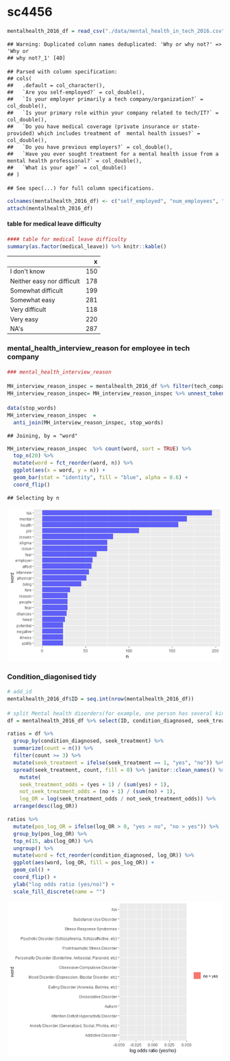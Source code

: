 sc4456
================

``` r
mentalhealth_2016_df = read_csv("./data/mental_health_in_tech_2016.csv") 
```

    ## Warning: Duplicated column names deduplicated: 'Why or why not?' => 'Why or
    ## why not?_1' [40]

    ## Parsed with column specification:
    ## cols(
    ##   .default = col_character(),
    ##   `Are you self-employed?` = col_double(),
    ##   `Is your employer primarily a tech company/organization?` = col_double(),
    ##   `Is your primary role within your company related to tech/IT?` = col_double(),
    ##   `Do you have medical coverage (private insurance or state-provided) which includes treatment of  mental health issues?` = col_double(),
    ##   `Do you have previous employers?` = col_double(),
    ##   `Have you ever sought treatment for a mental health issue from a mental health professional?` = col_double(),
    ##   `What is your age?` = col_double()
    ## )

    ## See spec(...) for full column specifications.

``` r
colnames(mentalhealth_2016_df) <- c("self_employed", "num_employees", "tech_company", "tech_role", "benefits", "care_options", "employer_discussion", "employer_help", "anonymity", "medical_leave", "mental_health_consequences", "physical_health_consequences", "coworkers_discussion", "supervisor_discussion", "mental_vs_physical", "obs_consequence", "medical_coverage", "help_resourcces", "whether_reveal_business_contacts", "reveal_concequences_business_contects", "whether_reveal_coworkers", "reveal_concequences_coworkers", "productivity_affect", "work_time_affected", "preemployers", "preemployers_benefits", "preemployers_care_options", "preemployers_discussion", "preemployer_help", "pre_anonymity", "pre_mental_health_consequences", "pre_physical_health_consequences", "pre_coworkers_discussion", "pre_supervisors_discussion", "pre_mental_vs_physical", "pre_obs_consequence", "physical_health_interview", "physical_health_interview_reason", "mental_health_interview", "mental_health_interview_reason", "career_influence", "coworkers_view", "friends_family_share", "unsupportive_badly_handled", "less_likely_reveal", "family_history", "mental_health_previous", "mental_health_now", "condition_diagnosed", "possible_condition", "professional_diagnosed", "condition_professional_diagnosed", "seek_treatment", "work_interferes_treated", "work_interferes_untreated", "age", "gender", "country_live", "territory_live", "country_work", "territory_work", "work_position_kind", "work_remotely")
attach(mentalhealth_2016_df)
```

#### table for medical leave difficulty

``` r
#### table for medical leave difficulty
summary(as.factor(medical_leave)) %>% knitr::kable() 
```

|                            |    x|
|----------------------------|----:|
| I don't know               |  150|
| Neither easy nor difficult |  178|
| Somewhat difficult         |  199|
| Somewhat easy              |  281|
| Very difficult             |  118|
| Very easy                  |  220|
| NA's                       |  287|

### mental\_health\_interview\_reason for employee in tech company

``` r
### mental_health_interview_reason

MH_interview_reason_inspec = mentalhealth_2016_df %>% filter(tech_company == 1) 
MH_interview_reason_inspec= MH_interview_reason_inspec %>% unnest_tokens(word, mental_health_interview_reason)

data(stop_words)
MH_interview_reason_inspec  = 
  anti_join(MH_interview_reason_inspec, stop_words) 
```

    ## Joining, by = "word"

``` r
MH_interview_reason_inspec  %>% count(word, sort = TRUE) %>% 
  top_n(20) %>% 
  mutate(word = fct_reorder(word, n)) %>% 
  ggplot(aes(x = word, y = n)) +
  geom_bar(stat = "identity", fill = "blue", alpha = 0.6) +
  coord_flip()
```

    ## Selecting by n

![](sc4456_files/figure-markdown_github/unnamed-chunk-3-1.png)

### Condition\_diagonised tidy

``` r
# add_id
mentalhealth_2016_df$ID = seq.int(nrow(mentalhealth_2016_df))

# split Mental health disorders(for example, one person has several kinds of MH disorders)
df = mentalhealth_2016_df %>% select(ID, condition_diagnosed, seek_treatment) %>% mutate(condition_diagnosed = str_split(condition_diagnosed, "\\|")) %>% unnest(condition_diagnosed) 
```

``` r
ratios = df %>% 
  group_by(condition_diagnosed, seek_treatment) %>% 
  summarize(count = n()) %>%
  filter(count >= 3) %>% 
  mutate(seek_treatment = ifelse(seek_treatment == 1, "yes", "no")) %>% 
  spread(seek_treatment, count, fill = 0) %>% janitor::clean_names() %>% 
    mutate(
    seek_treatment_odds = (yes + 1) / (sum(yes) + 1),
    not_seek_treatment_odds = (no + 1) / (sum(no) + 1), 
    log_OR = log(seek_treatment_odds / not_seek_treatment_odds)) %>% 
  arrange(desc(log_OR))
```

``` r
ratios %>%
  mutate(pos_log_OR = ifelse(log_OR > 0, "yes > no", "no > yes")) %>% 
  group_by(pos_log_OR) %>%
  top_n(15, abs(log_OR)) %>%
  ungroup() %>%
  mutate(word = fct_reorder(condition_diagnosed, log_OR)) %>%
  ggplot(aes(word, log_OR, fill = pos_log_OR)) +
  geom_col() +
  coord_flip() +
  ylab("log odds ratio (yes/no)") +
  scale_fill_discrete(name = "")
```

![](sc4456_files/figure-markdown_github/unnamed-chunk-6-1.png)
